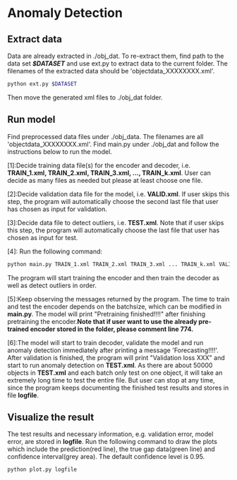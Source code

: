 # Anomaly Detection

## Extract data
Data are already extracted in ./obj_dat. To re-extract them, find path to the data set ***$DATASET*** and use ext.py to extract data to the current folder. The filenames of the extracted data should be 'objectdata_XXXXXXXX.xml'.
```bash
python ext.py $DATASET
```
Then move the generated xml files to ./obj_dat folder. 

## Run model
Find preprocessed data files under ./obj_data. The filenames are all 'objectdata_XXXXXXXX.xml'.
Find main.py under ./obj_dat and follow the instructions below to run the model.

[1]:Decide training data file(s) for the encoder and decoder, i.e. **TRAIN_1.xml, TRAIN_2.xml, TRAIN_3.xml, ..., TRAIN_k.xml**. User can decide as many files as needed but please at least choose one file.

[2]:Decide validation data file for the model, i.e. **VALID.xml**. If user skips this step, the program will automatically choose the second last file that user has chosen as input for validation.

[3]:Decide data file to detect outliers, i.e. **TEST.xml**. Note that if user skips this step, the program will automatically choose the last file that user has chosen as input for test.

[4]: Run the following command:
```bash
python main.py TRAIN_1.xml TRAIN_2.xml TRAIN_3.xml ... TRAIN_k.xml VALID.xml TEST.xml
```
 The program will start training the encoder and then train the decoder as well as detect outliers in order.

[5]:Keep observing the messages returned by the program. The time to train and test the encoder depends on the batchsize, which can be modified in **main.py**. The model will print "Pretraining finished!!!!" after finishing pretraining the encoder.****Note that if user want to use the already pre-trained encoder stored in the folder, please comment line 774.****

[6]:The model will start to train decoder, validate the model and run anomaly detection immediately after printing a message 'Forecasting!!!!'. After validation is finished, the program will print "Validation loss XXX" and start to run anomaly detection on **TEST.xml**. As there are about 50000 objects in **TEST.xml** and each batch only test on one object, it will take an extremely long time to test the entire file. But user can stop at any time, since the program keeps documenting the finished test results and stores in file **logfile**. 

## Visualize the result
The test results and necessary information, e.g. validation error, model error, are stored in **logfile**. Run the following command to draw the plots which include the prediction(red line), the true gap data(green line) and confidence interval(grey area). The default confidence level is 0.95.
```bash
python plot.py logfile
```



